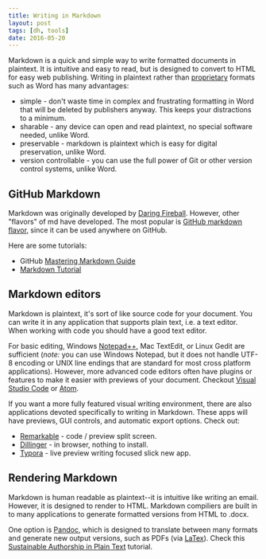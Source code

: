 ```yaml
---
title: Writing in Markdown
layout: post
tags: [dh, tools]
date: 2016-05-20
---
```


Markdown is a quick and simple way to write formatted documents in plaintext.
It is intuitive and easy to read, but is designed to convert to HTML for easy web publishing.
Writing in plaintext rather than [proprietary](https://www.gnu.org/proprietary/proprietary.en.html) formats such as Word has many advantages:

- simple - don't waste time in complex and frustrating formatting in Word that will be deleted by publishers anyway. This keeps your distractions to a minimum.
- sharable - any device can open and read plaintext, no special software needed, unlike Word.
- preservable - markdown is plaintext which is easy for digital preservation, unlike Word.
- version controllable - you can use the full power of Git or other version control systems, unlike Word.

## GitHub Markdown 

Markdown was originally developed by [Daring Fireball](https://daringfireball.net/projects/markdown/).
However, other "flavors" of md have developed. 
The most popular is [GitHub markdown flavor](https://help.github.com/articles/basic-writing-and-formatting-syntax/), since it can be used anywhere on GitHub.

Here are some tutorials:

- GitHub [Mastering Markdown Guide](https://guides.github.com/features/mastering-markdown/)
- [Markdown Tutorial](http://www.markdowntutorial.com/)

## Markdown editors

Markdown is plaintext, it's sort of like source code for your document. 
You can write it in any application that supports plain text, i.e. a text editor.
When working with code you should have a good text editor. 
 
For basic editing, Windows [Notepad++](https://notepad-plus-plus.org/), Mac TextEdit, or Linux Gedit are sufficient (*note:* you can use Windows Notepad, but it does not handle UTF-8 encoding or UNIX line endings that are standard for most cross platform applications).
However, more advanced code editors often have plugins or features to make it easier with previews of your document.
Checkout [Visual Studio Code](https://code.visualstudio.com/) or [Atom](https://atom.io/).

If you want a more fully featured visual writing environment, there are also applications devoted specifically to writing in Markdown. 
These apps will have previews, GUI controls, and automatic export options. 
Check out:
 
- [Remarkable](https://remarkableapp.github.io/index.html) - code / preview split screen.
- [Dillinger](http://dillinger.io/) - in browser, nothing to install.
- [Typora](https://www.typora.io/) - live preview writing focused slick new app.

## Rendering Markdown

Markdown is human readable as plaintext--it is intuitive like writing an email. 
However, it is designed to render to HTML. 
Markdown compiliers are built in to many applications to generate formatted versions from HTML to .docx.

One option is [Pandoc](http://pandoc.org/), which is designed to translate between many formats and generate new output versions, such as PDFs (via [LaTex](https://www.latex-project.org/about/)). Check this [Sustainable Authorship in Plain Text](http://programminghistorian.org/lessons/sustainable-authorship-in-plain-text-using-pandoc-and-markdown) tutorial.
